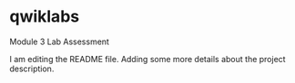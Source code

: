 # qwiklabs
Module 3 Lab Assessment 

I am editing the README file. Adding some more details about the project description.
